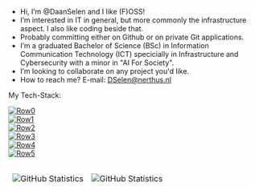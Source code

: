 - Hi, I’m @DaanSelen and I like (F)OSS!
- I’m interested in IT in general, but more commonly the infrastructure aspect. I also like coding beside that.
- Probably committing either on Github or on private Git applications.
- I’m a graduated Bachelor of Science (BSc) in Information Communication Technology (ICT) specicially in Infrastructure and Cybersecurity with a minor in "AI For Society".
- I’m looking to collaborate on any project you'd like.
- How to reach me?
E-mail: DSelen@nerthus.nl

My Tech-Stack:<br>

[![Row0](https://skillicons.dev/icons?i=ansible,bash,go,md,powershell)](https://skillicons.dev)<br>
[![Row1](https://skillicons.dev/icons?i=python,git,github,githubactions,vscode)](https://skillicons.dev)<br>
[![Row2](https://skillicons.dev/icons?i=linux,debian,kali,mint,ubuntu)](https://skillicons.dev)<br>
[![Row3](https://skillicons.dev/icons?i=windows,arduino,raspberrypi,docker,kubernetes,mysql)](https://skillicons.dev)<br>
[![Row4](https://skillicons.dev/icons?i=nginx,postgres,postman,sqlite,vim,wordpress)](https://skillicons.dev)<br>
[![Row5](https://skillicons.dev/icons?i=cloudflare,discord)](https://skillicons.dev)<br>



<table align="left" border="0" cellpadding="0" cellspacing="0">
  <thead>
    <tr>
      <td>
        <img
          src="https://github-readme-stats.vercel.app/api?username=DaanSelen&show_icons=true&locale=en&theme=tokyonight&count_private=false"
          alt="GitHub Statistics"
        />
      </td>
      <td>
        <img
          src="https://streak-stats.demolab.com/?user=DaanSelen&theme=tokyonight"
          alt="GitHub Statistics"
        />
      </td>
    </tr>
  </thead>
</table>
